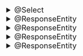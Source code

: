 <details markdown="1">
<summary style="font-size:20px;"> @Select </summary>

# @ResponseEntity
</details><details markdown="1">
<summary style="font-size:20px;"> @ResponseEntity </summary>

# @ResponseEntity
</details><details markdown="1">
<summary style="font-size:20px;"> @ResponseEntity </summary>

# @ResponseEntity
</details><details markdown="1">
<summary style="font-size:20px;"> @ResponseEntity </summary>

# @ResponseEntity
</details><details markdown="1">
<summary style="font-size:20px;"> @ResponseEntity </summary>

# @ResponseEntity
</details>